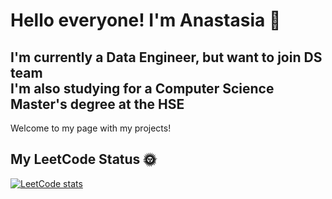 # Hello everyone! I'm Anastasia 🌺
## I'm currently a Data Engineer, but want to join DS team <br/> I'm also studying for a Computer Science Master's degree at the HSE 
Welcome to my page with my projects!

## My LeetCode Status 🌞
[![LeetCode stats](https://leetcode-stats-six.vercel.app/?username=AnDore21&theme=dark)](https://github.com/AnDore21/leetcode-stats)
